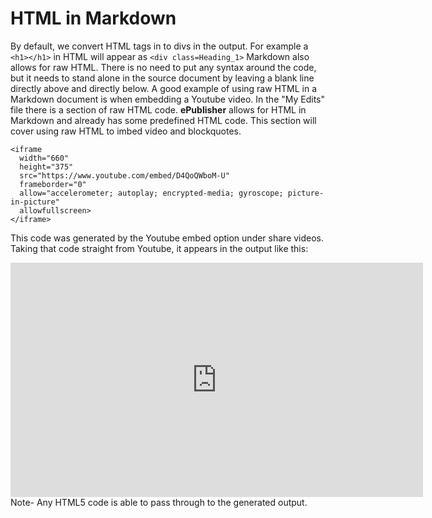 <!--markers:{"Keywords":"html code, raw html"}; #html-->
# HTML in Markdown 

By default, we convert HTML tags in to divs in the output. For example a `<h1></h1>` in HTML will appear as `<div class=Heading_1>`
Markdown also allows for raw HTML. There is no need to put any syntax around the code, but it needs to stand alone in the source document by leaving a blank line directly above and directly below.  A good example of using raw HTML in a Markdown document is when embedding a Youtube video. In the "My Edits" file there is a section of raw HTML code. **ePublisher** allows for HTML in Markdown and already has some predefined HTML code. This section will cover using raw HTML to imbed video and blockquotes.  

```
<iframe 
  width="660"
  height="375"
  src="https://www.youtube.com/embed/D4QoQWboM-U"
  frameborder="0"
  allow="accelerometer; autoplay; encrypted-media; gyroscope; picture-in-picture"
  allowfullscreen>
</iframe>
```
<!--condition: onlineonly-->
This code was generated by the Youtube embed option under share videos. Taking that code straight from Youtube, it appears in the output like this: 

<iframe 
  width="660"
  height="375"
  src="https://www.youtube.com/embed/D4QoQWboM-U"
  frameborder="0"
  allow="accelerometer; autoplay; encrypted-media; gyroscope; picture-in-picture"
  allowfullscreen>
</iframe>
<!--/condition-->
<!--style: mdnote-->
Note- Any HTML5 code is able to pass through to the generated output.
